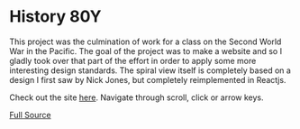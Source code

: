 # History 80Y

This project was the culmination of work for a class on the Second World War
in the Pacific. The goal of the project was to make a website and so I gladly
took over that part of the effort in order to apply some more interesting
design standards. The spiral view itself is completely based on a design I first
saw by Nick Jones, but completely reimplemented in Reactjs. 

Check out the site [here](https://the1codemaster.github.io/history-80y). Navigate through
scroll, click or arrow keys.

[Full Source](https://github.com/the1codemaster/history-80y)

